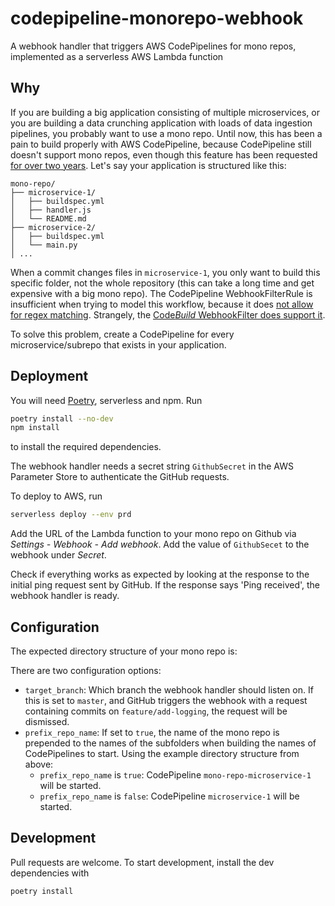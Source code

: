 # codepipeline-monorepo-webhook
A webhook handler that triggers AWS CodePipelines for mono repos, implemented as a serverless AWS Lambda function
## Why
If you are building a big application consisting of multiple microservices, or you are building a data crunching application with loads of data ingestion pipelines, you probably want to use a mono repo.
Until now, this has been a pain to build properly with AWS CodePipeline, because CodePipeline still doesn't support mono repos, even though this feature has been requested [for over two years](https://forums.aws.amazon.com/thread.jspa?threadID=265045).
Let's say your application is structured like this:
```
mono-repo/
├── microservice-1/
│   ├── buildspec.yml
│   ├── handler.js
│   └── README.md
├── microservice-2/
│   ├── buildspec.yml
│   └── main.py
│ ...
```
When a commit changes files in `microservice-1`, you only want to build this specific folder, not the whole repository (this can take a long time and get expensive with a big mono repo). 
The CodePipeline WebhookFilterRule is insufficient when trying to model this workflow, because it does [not allow for regex matching](https://docs.aws.amazon.com/AWSCloudFormation/latest/UserGuide/aws-properties-codepipeline-webhook-webhookfilterrule.html).
Strangely, the [Code*Build* WebhookFilter does support it](https://docs.aws.amazon.com/codebuild/latest/APIReference/API_WebhookFilter.html).

To solve this problem, create a CodePipeline for every microservice/subrepo that exists in your application.
## Deployment
You will need [Poetry](https://poetry.eustace.io/), serverless and npm. Run
```bash
poetry install --no-dev
npm install
```
to install the required dependencies. 

The webhook handler needs a secret string `GithubSecret` in the AWS Parameter Store to authenticate the GitHub requests.

To deploy to AWS, run
```bash
serverless deploy --env prd
```

Add the URL of the Lambda function to your mono repo on Github via _Settings - Webhook - Add webhook_. Add the value of `GithubSecet` to the webhook under _Secret_.

Check if everything works as expected by looking at the response to the initial ping request sent by GitHub. If the response says
'Ping received', the webhook handler is ready.

## Configuration
The expected directory structure of your mono repo is:


There are two configuration options:

* `target_branch`: Which branch the webhook handler should listen on. If this is set to `master`, and GitHub triggers the webhook with a request containing commits on `feature/add-logging`, the request will be dismissed.
* `prefix_repo_name`: If set to `true`, the name of the mono repo is prepended to the names of the subfolders when building the names of CodePipelines to start. Using the example directory structure from above:
  * `prefix_repo_name` is `true`: CodePipeline `mono-repo-microservice-1` will be started.
  * `prefix_repo_name` is `false`: CodePipeline `microservice-1` will be started.
  
## Development
Pull requests are welcome. To start development, install the dev dependencies with
```bash
poetry install
```
